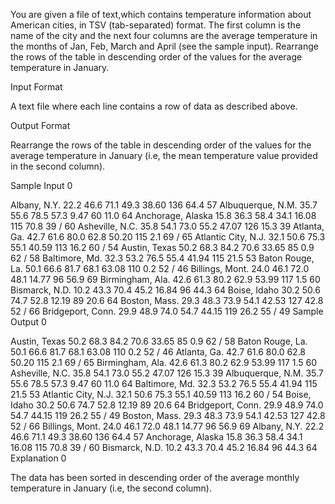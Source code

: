 You are given a file of text,which contains temperature information about American cities, in TSV (tab-separated) format. The first column is the name of the city and the next four columns are the average temperature in the months of Jan, Feb, March and April (see the sample input). Rearrange the rows of the table in descending order of the values for the average temperature in January.

Input Format

A text file where each line contains a row of data as described above.

Output Format

Rearrange the rows of the table in descending order of the values for the average temperature in January (i.e, the mean temperature value provided in the second column).

Sample Input 0

Albany, N.Y.    22.2    46.6    71.1    49.3    38.60    136    64.4    57
Albuquerque, N.M.    35.7    55.6    78.5    57.3    9.47    60    11.0    64
Anchorage, Alaska    15.8    36.3    58.4    34.1    16.08    115    70.8    39 / 60
Asheville, N.C.    35.8    54.1    73.0    55.2    47.07    126    15.3    39
Atlanta, Ga.    42.7    61.6    80.0    62.8    50.20    115    2.1    69 / 65
Atlantic City, N.J.    32.1    50.6    75.3    55.1    40.59    113    16.2    60 / 54
Austin, Texas    50.2    68.3    84.2    70.6    33.65    85    0.9    62 / 58
Baltimore, Md.    32.3    53.2    76.5    55.4    41.94    115    21.5    53
Baton Rouge, La.    50.1    66.6    81.7    68.1    63.08    110    0.2    52 / 46
Billings, Mont.    24.0    46.1    72.0    48.1    14.77    96    56.9    69
Birmingham, Ala.    42.6    61.3    80.2    62.9    53.99    117    1.5    60
Bismarck, N.D.    10.2    43.3    70.4    45.2    16.84    96    44.3    64
Boise, Idaho    30.2    50.6    74.7    52.8    12.19    89    20.6    64
Boston, Mass.    29.3    48.3    73.9    54.1    42.53    127    42.8    52 / 66
Bridgeport, Conn.    29.9    48.9    74.0    54.7    44.15    119    26.2    55 / 49
Sample Output 0

Austin, Texas    50.2    68.3    84.2    70.6    33.65    85    0.9    62 / 58
Baton Rouge, La.    50.1    66.6    81.7    68.1    63.08    110    0.2    52 / 46
Atlanta, Ga.    42.7    61.6    80.0    62.8    50.20    115    2.1    69 / 65
Birmingham, Ala.    42.6    61.3    80.2    62.9    53.99    117    1.5    60
Asheville, N.C.    35.8    54.1    73.0    55.2    47.07    126    15.3    39
Albuquerque, N.M.    35.7    55.6    78.5    57.3    9.47    60    11.0    64
Baltimore, Md.    32.3    53.2    76.5    55.4    41.94    115    21.5    53
Atlantic City, N.J.    32.1    50.6    75.3    55.1    40.59    113    16.2    60 / 54
Boise, Idaho    30.2    50.6    74.7    52.8    12.19    89    20.6    64
Bridgeport, Conn.    29.9    48.9    74.0    54.7    44.15    119    26.2    55 / 49
Boston, Mass.    29.3    48.3    73.9    54.1    42.53    127    42.8    52 / 66
Billings, Mont.    24.0    46.1    72.0    48.1    14.77    96    56.9    69
Albany, N.Y.    22.2    46.6    71.1    49.3    38.60    136    64.4    57
Anchorage, Alaska    15.8    36.3    58.4    34.1    16.08    115    70.8    39 / 60
Bismarck, N.D.    10.2    43.3    70.4    45.2    16.84    96    44.3    64
Explanation 0

The data has been sorted in descending order of the average monthly temperature in January (i.e, the second column).